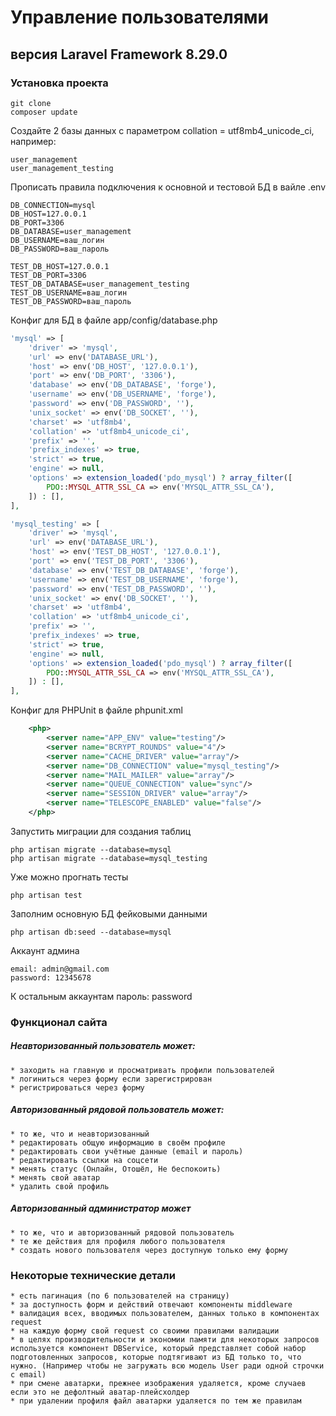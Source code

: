 # Управление пользователями
## версия Laravel Framework 8.29.0


### Установка проекта
    git clone
    composer update

Создайте 2 базы данных с параметром collation = utf8mb4_unicode_ci, например:

    user_management
    user_management_testing


Прописать правила подключения к основной и тестовой БД в вайле .env
```code
DB_CONNECTION=mysql
DB_HOST=127.0.0.1
DB_PORT=3306
DB_DATABASE=user_management
DB_USERNAME=ваш_логин
DB_PASSWORD=ваш_пароль

TEST_DB_HOST=127.0.0.1
TEST_DB_PORT=3306
TEST_DB_DATABASE=user_management_testing
TEST_DB_USERNAME=ваш_логин
TEST_DB_PASSWORD=ваш_пароль
```

Конфиг для БД в файле app/config/database.php
```php
'mysql' => [
    'driver' => 'mysql',
    'url' => env('DATABASE_URL'),
    'host' => env('DB_HOST', '127.0.0.1'),
    'port' => env('DB_PORT', '3306'),
    'database' => env('DB_DATABASE', 'forge'),
    'username' => env('DB_USERNAME', 'forge'),
    'password' => env('DB_PASSWORD', ''),
    'unix_socket' => env('DB_SOCKET', ''),
    'charset' => 'utf8mb4',
    'collation' => 'utf8mb4_unicode_ci',
    'prefix' => '',
    'prefix_indexes' => true,
    'strict' => true,
    'engine' => null,
    'options' => extension_loaded('pdo_mysql') ? array_filter([
        PDO::MYSQL_ATTR_SSL_CA => env('MYSQL_ATTR_SSL_CA'),
    ]) : [],
],

'mysql_testing' => [
    'driver' => 'mysql',
    'url' => env('DATABASE_URL'),
    'host' => env('TEST_DB_HOST', '127.0.0.1'),
    'port' => env('TEST_DB_PORT', '3306'),
    'database' => env('TEST_DB_DATABASE', 'forge'),
    'username' => env('TEST_DB_USERNAME', 'forge'),
    'password' => env('TEST_DB_PASSWORD', ''),
    'unix_socket' => env('DB_SOCKET', ''),
    'charset' => 'utf8mb4',
    'collation' => 'utf8mb4_unicode_ci',
    'prefix' => '',
    'prefix_indexes' => true,
    'strict' => true,
    'engine' => null,
    'options' => extension_loaded('pdo_mysql') ? array_filter([
        PDO::MYSQL_ATTR_SSL_CA => env('MYSQL_ATTR_SSL_CA'),
    ]) : [],
],
```
Конфиг для PHPUnit в файле phpunit.xml
```xml
    <php>
        <server name="APP_ENV" value="testing"/>
        <server name="BCRYPT_ROUNDS" value="4"/>
        <server name="CACHE_DRIVER" value="array"/>
        <server name="DB_CONNECTION" value="mysql_testing"/>
        <server name="MAIL_MAILER" value="array"/>
        <server name="QUEUE_CONNECTION" value="sync"/>
        <server name="SESSION_DRIVER" value="array"/>
        <server name="TELESCOPE_ENABLED" value="false"/>
    </php>
```
Запустить миграции для создания таблиц
```code
php artisan migrate --database=mysql
php artisan migrate --database=mysql_testing
```
Уже можно прогнать тесты
```code
php artisan test
```
Заполним основную БД фейковыми данными 
```code
php artisan db:seed --database=mysql
```
Аккаунт админа

    email: admin@gmail.com
    password: 12345678

К остальным аккаунтам пароль: password


### Функционал сайта

##### Неавторизованный пользователь может:

    * заходить на главную и просматривать профили пользователей
    * логиниться через форму если зарегистрирован
    * регистрироваться через форму

##### Авторизованный рядовой пользователь может:

    * то же, что и неавторизованный
    * редактировать общую информацию в своём профиле
    * редактировать свои учётные данные (email и пароль)
    * редактировать ссылки на соцсети
    * менять статус (Онлайн, Отошёл, Не беспокоить)
    * менять свой аватар
    * удалить свой профиль

##### Авторизованный администратор может

    * то же, что и авторизованный рядовой пользователь
    * те же действия для профиля любого пользователя
    * создать нового пользователя через доступную только ему форму


### Некоторые технические детали

    * есть пагинация (по 6 пользователей на страницу)
    * за доступность форм и действий отвечают компоненты middleware
    * валидация всех, вводимых пользователем, данных только в компонентах request
    * на каждую форму свой request со своими правилами валидации
    * в целях производительности и экономии памяти для некоторых запросов используется компонент DBService, который представляет собой набор подготовленных запросов, которые подтягивают из БД только то, что нужно. (Например чтобы не загружать всю модель User ради одной строчки с email)
    * при смене аватарки, прежнее изображения удаляется, кроме случаев если это не дефолтный аватар-плейсхолдер
    * при удалении профиля файл аватарки удаляется по тем же правилам
